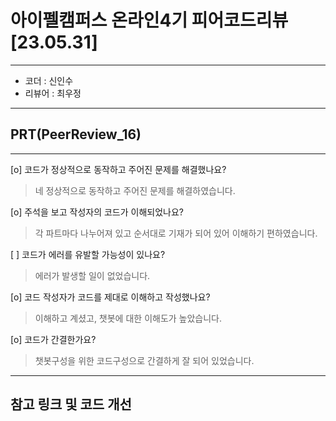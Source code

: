 # 아이펠캠퍼스 온라인4기 피어코드리뷰[23.05.31]
---
- 코더 : 신인수
- 리뷰어 : 최우정
---
## PRT(PeerReview_16)
---
[o] 코드가 정상적으로 동작하고 주어진 문제를 해결했나요?  
>네 정상적으로 동작하고 주어진 문제를 해결하였습니다. 

[o] 주석을 보고 작성자의 코드가 이해되었나요?  
>각 파트마다 나누어져 있고 순서대로 기재가 되어 있어 이해하기 편하였습니다.

[ ] 코드가 에러를 유발할 가능성이 있나요?  
>에러가 발생할 일이 없었습니다.
   
[o] 코드 작성자가 코드를 제대로 이해하고 작성했나요? 
>이해하고 계셨고, 챗봇에 대한 이해도가 높았습니다.
  
[o] 코드가 간결한가요?  
>챗봇구성을 위한 코드구성으로 간결하게 잘 되어 있었습니다.

---
## 참고 링크 및 코드 개선  

